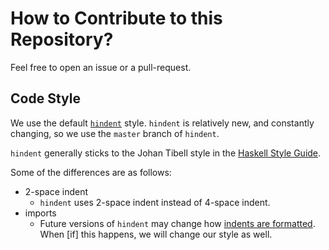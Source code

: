 
How to Contribute to this Repository?
=====================================

Feel free to open an issue or a pull-request.


## Code Style

We use the default [`hindent`](https://github.com/chrisdone/hindent) style.
`hindent` is relatively new, and constantly changing, so we use the `master`
branch of `hindent`.

`hindent` generally sticks to the Johan Tibell style in the [Haskell Style
Guide](https://github.com/tibbe/haskell-style-guide/blob/master/haskell-style.md).

Some of the differences are as follows:

- 2-space indent
    - `hindent` uses 2-space indent instead of 4-space indent.
- imports
    - Future versions of `hindent` may change how [indents are
      formatted](https://github.com/chrisdone/hindent/pull/332). When [if] this
      happens, we will change our style as well.
